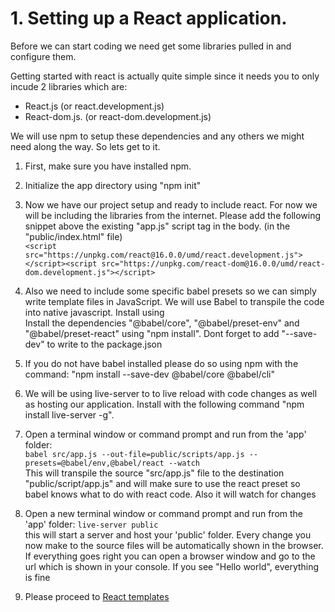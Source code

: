 # 1. Setting up a React application.

Before we can start coding we need get some libraries pulled in and configure them.

Getting started with react is actually quite simple since it needs you to only incude 2 libraries which are:

- React.js (or react.development.js)
- React-dom.js. (or react-dom.development.js)

We will use npm to setup these dependencies and any others we might need along the way. So lets get to it.

1. First, make sure you have installed npm.
2. Initialize the app directory using "npm init"
3. Now we have our project setup and ready to include react. For now we will be including the libraries from the internet. 
Please add the following snippet above the existing "app.js" script tag in the body. (in the "public/index.html" file)  
`<script src="https://unpkg.com/react@16.0.0/umd/react.development.js">`  
`</script><script src="https://unpkg.com/react-dom@16.0.0/umd/react-dom.development.js"></script>`
     
4. Also we need to include some specific babel presets so we can simply write template files in JavaScript. We will use Babel to transpile the code into native javascript. Install using  
Install the dependencies "@babel/core", "@babel/preset-env" and "@babel/preset-react" using "npm install". Dont forget to add "--save-dev" to write to the package.json 
5. If you do not have babel installed please do so using npm with the command: "npm install --save-dev @babel/core @babel/cli" 
6. We will be using live-server to to live reload with code changes as well as hosting our application. Install with the following command "npm install live-server -g".
7. Open a terminal window or command prompt and run from the 'app' folder:  
    `babel src/app.js --out-file=public/scripts/app.js --presets=@babel/env,@babel/react --watch`  
This will transpile the source "src/app.js" file to the destination "public/script/app.js" and will make sure to use the react preset so babel knows what to do with react code. Also it will watch for changes
8. Open a new terminal window or command prompt and run from the 'app' folder: 
`live-server public`  
this will start a server and host your 'public' folder. Every change you now make to the source files will be automatically shown in the browser.
If everything goes right you can open a browser window and go to the url which is shown in your console. If you see "Hello world", everything is fine
9. Please proceed to [React templates](2ReactTemplates.md)
